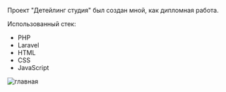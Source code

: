 Проект "Детейлинг студия" был создан мной, как дипломная работа.

Использованный стек:
- PHP
- Laravel
- HTML
- CSS
- JavaScript

![главная](https://github.com/wellMaxG/deteilingStudia/assets/132480237/85bc4e43-7617-4fbb-a829-b1c34751b346)

